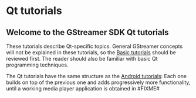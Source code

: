 # Qt tutorials

## Welcome to the GStreamer SDK Qt tutorials

These tutorials describe Qt-specific topics. General GStreamer concepts
will not be explained in these tutorials, so the [Basic
tutorials](http://docs.gstreamer.com/display/GstSDK/Basic+tutorials) should
be reviewed first. The reader should also be familiar with basic Qt
programming techniques.

The Qt tutorials have the same structure as the [Android
tutorials](Android%2Btutorials.html): Each one builds on top of the
previous one and adds progressively more functionality, until a working
media player application is obtained in \#FIXME\#
